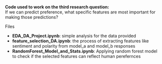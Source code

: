 **Code used to work on the third research question:**  
If we can predict preference, what specific features are most important for making those predictions?​

Files
* **EDA_DA_Project.ipynb**: simple analysis for the data provided
* **feature_selection_DA.ipynb**: the process of extracting features like sentiment and polarity from model_a and model_b responses
* **RandomForest_Model_and_Stats.ipynb**: Applying random forest model to check if the selected features can reflect human perefernces
